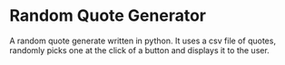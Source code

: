 # Random Quote Generator

A random quote generate written in python. It uses a csv file of quotes, randomly picks one at the click of a button and displays it to the user.
